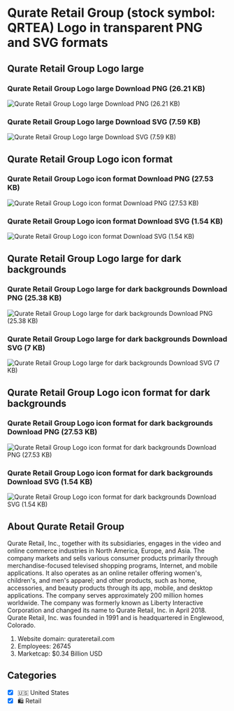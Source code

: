 # Qurate Retail Group (stock symbol: QRTEA) Logo in transparent PNG and SVG formats

## Qurate Retail Group Logo large

### Qurate Retail Group Logo large Download PNG (26.21 KB)

![Qurate Retail Group Logo large Download PNG (26.21 KB)](/img/orig/QRTEA_BIG-251c1aeb.png)

### Qurate Retail Group Logo large Download SVG (7.59 KB)

![Qurate Retail Group Logo large Download SVG (7.59 KB)](/img/orig/QRTEA_BIG-9142292f.svg)

## Qurate Retail Group Logo icon format

### Qurate Retail Group Logo icon format Download PNG (27.53 KB)

![Qurate Retail Group Logo icon format Download PNG (27.53 KB)](/img/orig/QRTEA-a05e26d8.png)

### Qurate Retail Group Logo icon format Download SVG (1.54 KB)

![Qurate Retail Group Logo icon format Download SVG (1.54 KB)](/img/orig/QRTEA-daf1ec92.svg)

## Qurate Retail Group Logo large for dark backgrounds

### Qurate Retail Group Logo large for dark backgrounds Download PNG (25.38 KB)

![Qurate Retail Group Logo large for dark backgrounds Download PNG (25.38 KB)](/img/orig/QRTEA_BIG.D-624f0706.png)

### Qurate Retail Group Logo large for dark backgrounds Download SVG (7 KB)

![Qurate Retail Group Logo large for dark backgrounds Download SVG (7 KB)](/img/orig/QRTEA_BIG.D-638e9f27.svg)

## Qurate Retail Group Logo icon format for dark backgrounds

### Qurate Retail Group Logo icon format for dark backgrounds Download PNG (27.53 KB)

![Qurate Retail Group Logo icon format for dark backgrounds Download PNG (27.53 KB)](/img/orig/QRTEA.D-2f7c7a82.png)

### Qurate Retail Group Logo icon format for dark backgrounds Download SVG (1.54 KB)

![Qurate Retail Group Logo icon format for dark backgrounds Download SVG (1.54 KB)](/img/orig/QRTEA.D-21bd284c.svg)

## About Qurate Retail Group

Qurate Retail, Inc., together with its subsidiaries, engages in the video and online commerce industries in North America, Europe, and Asia. The company markets and sells various consumer products primarily through merchandise-focused televised shopping programs, Internet, and mobile applications. It also operates as an online retailer offering women's, children's, and men's apparel; and other products, such as home, accessories, and beauty products through its app, mobile, and desktop applications. The company serves approximately 200 million homes worldwide. The company was formerly known as Liberty Interactive Corporation and changed its name to Qurate Retail, Inc. in April 2018. Qurate Retail, Inc. was founded in 1991 and is headquartered in Englewood, Colorado.

1. Website domain: qurateretail.com
2. Employees: 26745
3. Marketcap: $0.34 Billion USD


## Categories
- [x] 🇺🇸 United States
- [x] 🛍️ Retail
